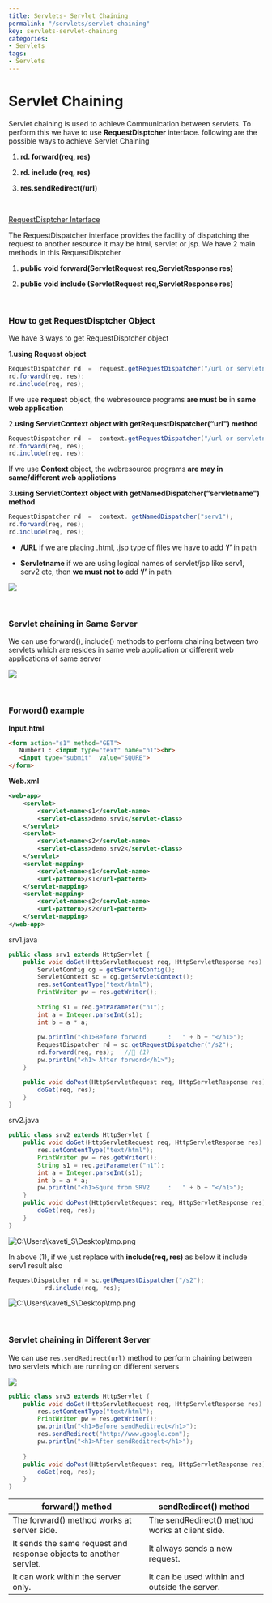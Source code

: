 ```yaml
---
title: Servlets- Servlet Chaining
permalink: "/servlets/servlet-chaining"
key: servlets-servlet-chaining
categories:
- Servlets
tags:
- Servlets
---
```


Servlet Chaining
==================

Servlet chaining is used to achieve Communication between servlets. To perform
this we have to use **RequestDisptcher** interface. following are the possible
ways to achieve Servlet Chaining

1.  **rd. forward(req, res)**

2.  **rd. include (req, res)**

3.  **res.sendRedirect(/url)**


<br>

<u>RequestDisptcher Interface</u>

The RequestDispatcher interface provides the facility of dispatching the request
to another resource it may be html, servlet or jsp. We have 2 main methods in
this RequestDisptcher

1.  **public void forward(ServletRequest req,ServletResponse res)**

2.  **public void include (ServletRequest req,ServletResponse res)**


<br>

### How to get RequestDisptcher Object

We have 3 ways to get RequestDisptcher object

1.**using Request object**
```java
RequestDispatcher rd  =  request.getRequestDispatcher("/url or servletname"); 
rd.forward(req, res); 
rd.include(req, res);
```
If we use **request** object, the webresource programs **are must be** in **same
web application**



2.**using ServletContext object with getRequestDispatcher(“url") method**
```java
RequestDispatcher rd  =  context.getRequestDispatcher("/url or servletname"); 
rd.forward(req, res); 
rd.include(req, res);
```
If we use **Context** object, the webresource programs **are may in
same/different web applictions**



3.**using ServletContext object with getNamedDispatcher(“servletname")
    method**
```java
RequestDispatcher rd  =  context. getNamedDispatcher("serv1"); 
rd.forward(req, res); 
rd.include(req, res);
```
-   **/URL** if we are placing .html, .jsp type of files we have to add **‘/’**
    in path

-   **Servletname** if we are using logical names of servlet/jsp like serv1,
    serv2 etc, then **we must not to** add **‘/’** in path


![](media/rd.PNG)

<br>

### Servlet chaining in Same Server
We can use forward(), include() methods to perform chaining between two servlets
which are resides in same web application or different web applications of same
server

![](media/5ac775a19210e2e42ac6b8a6a4745694.png)


<br>

### Forword() example

**Input.html**
```html
<form action="s1" method="GET">
   Number1 : <input type="text" name="n1"><br> 
   <input type="submit"  value="SQURE">
</form>
```


**Web.xml**
```xml
<web-app>
	<servlet>
		<servlet-name>s1</servlet-name>
		<servlet-class>demo.srv1</servlet-class>
	</servlet>
	<servlet>
		<servlet-name>s2</servlet-name>
		<servlet-class>demo.srv2</servlet-class>
	</servlet>
	<servlet-mapping>
		<servlet-name>s1</servlet-name>
		<url-pattern>/s1</url-pattern>
	</servlet-mapping>
	<servlet-mapping>
		<servlet-name>s2</servlet-name>
		<url-pattern>/s2</url-pattern>
	</servlet-mapping>
</web-app>
```


srv1.java
```java
public class srv1 extends HttpServlet {
	public void doGet(HttpServletRequest req, HttpServletResponse res) throws ServletException, IOException {
		ServletConfig cg = getServletConfig();
		ServletContext sc = cg.getServletContext();
		res.setContentType("text/html");
		PrintWriter pw = res.getWriter();		
		
		String s1 = req.getParameter("n1");
		int a = Integer.parseInt(s1);
		int b = a * a;
		
		pw.println("<h1>Before forword		:	" + b + "</h1>");	
		RequestDispatcher rd = sc.getRequestDispatcher("/s2");
		rd.forward(req, res);	// (1)		
		pw.println("<h1> After forword</h1>");
	}

	public void doPost(HttpServletRequest req, HttpServletResponse res) throws ServletException, IOException {
		doGet(req, res);
	}
}
```

srv2.java
```java
public class srv2 extends HttpServlet {
	public void doGet(HttpServletRequest req, HttpServletResponse res) throws ServletException, IOException {
		res.setContentType("text/html");
		PrintWriter pw = res.getWriter();
		String s1 = req.getParameter("n1");
		int a = Integer.parseInt(s1);
		int b = a * a;
		pw.println("<h1>Squre from SRV2		:	" + b + "</h1>");
	}
	public void doPost(HttpServletRequest req, HttpServletResponse res) throws ServletException, IOException {
		doGet(req, res);
	}
}
```
![C:\\Users\\kaveti_S\\Desktop\\tmp.png](media/8cf23e620b384a6e2226ff9f1daff5ee.png)

In above (1), if we just replace with **include(req, res)** as below it include
serv1 result also
```java
RequestDispatcher rd = sc.getRequestDispatcher("/s2");
		  rd.include(req, res);
```


![C:\\Users\\kaveti_S\\Desktop\\tmp.png](media/601fbb5c3c3a05ed2c7f81f88e11e93b.png)


<br>


### Servlet chaining in Different Server

We can use `res.sendRedirect(url)` method to perform chaining between two servlets
which are running on different servers

![](media/919d1642d067561db6e9ad3b3ea47f80.png)

```java
public class srv3 extends HttpServlet {
	public void doGet(HttpServletRequest req, HttpServletResponse res) throws ServletException, IOException {
		res.setContentType("text/html");
		PrintWriter pw = res.getWriter();
		pw.println("<h1>Before sendReditrect</h1>");
		res.sendRedirect("http://www.google.com");
		pw.println("<h1>After sendReditrect</h1>");
		 
	}
	public void doPost(HttpServletRequest req, HttpServletResponse res) throws ServletException, IOException {
		doGet(req, res);
	}
}
```





| **forward() method**                                               | **sendRedirect() method**                       |
|--------------------------------------------------------------------|-------------------------------------------------|
| The forward() method works at server side.                         | The sendRedirect() method works at client side. |
| It sends the same request and response objects to another servlet. | It always sends a new request.                  |
| It can work within the server only.                                | It can be used within and outside the server.   |

    